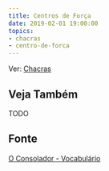 ```yaml
---
title: Centros de Força
date: 2019-02-01 19:00:00
topics:
- chacras
- centro-de-forca
---
```


Ver: [Chacras](../chacras)

## Veja Também
TODO

## Fonte
[O Consolador - Vocabulário](http://www.oconsolador.com.br/linkfixo/vocabulario/principal.html)



